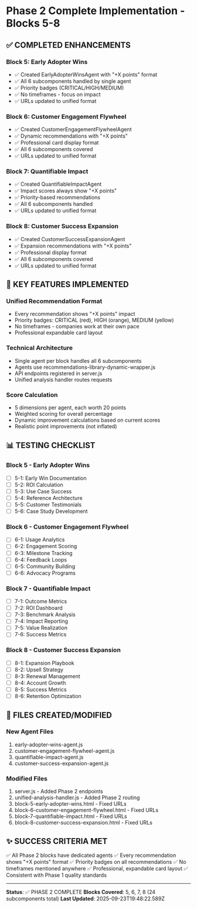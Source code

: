 # Phase 2 Complete Implementation - Blocks 5-8

## ✅ COMPLETED ENHANCEMENTS

### Block 5: Early Adopter Wins
- ✅ Created EarlyAdopterWinsAgent with "+X points" format
- ✅ All 6 subcomponents handled by single agent
- ✅ Priority badges (CRITICAL/HIGH/MEDIUM)
- ✅ No timeframes - focus on impact
- ✅ URLs updated to unified format

### Block 6: Customer Engagement Flywheel  
- ✅ Created CustomerEngagementFlywheelAgent
- ✅ Dynamic recommendations with "+X points"
- ✅ Professional card display format
- ✅ All 6 subcomponents covered
- ✅ URLs updated to unified format

### Block 7: Quantifiable Impact
- ✅ Created QuantifiableImpactAgent
- ✅ Impact scores always show "+X points"
- ✅ Priority-based recommendations
- ✅ All 6 subcomponents handled
- ✅ URLs updated to unified format

### Block 8: Customer Success Expansion
- ✅ Created CustomerSuccessExpansionAgent
- ✅ Expansion recommendations with "+X points"
- ✅ Professional display format
- ✅ All 6 subcomponents covered
- ✅ URLs updated to unified format

## 🎯 KEY FEATURES IMPLEMENTED

### Unified Recommendation Format
- Every recommendation shows "+X points" impact
- Priority badges: CRITICAL (red), HIGH (orange), MEDIUM (yellow)
- No timeframes - companies work at their own pace
- Professional expandable card layout

### Technical Architecture
- Single agent per block handles all 6 subcomponents
- Agents use recommendations-library-dynamic-wrapper.js
- API endpoints registered in server.js
- Unified analysis handler routes requests

### Score Calculation
- 5 dimensions per agent, each worth 20 points
- Weighted scoring for overall percentage
- Dynamic improvement calculations based on current scores
- Realistic point improvements (not inflated)

## 📊 TESTING CHECKLIST

### Block 5 - Early Adopter Wins
- [ ] 5-1: Early Win Documentation
- [ ] 5-2: ROI Calculation
- [ ] 5-3: Use Case Success
- [ ] 5-4: Reference Architecture
- [ ] 5-5: Customer Testimonials
- [ ] 5-6: Case Study Development

### Block 6 - Customer Engagement Flywheel
- [ ] 6-1: Usage Analytics
- [ ] 6-2: Engagement Scoring
- [ ] 6-3: Milestone Tracking
- [ ] 6-4: Feedback Loops
- [ ] 6-5: Community Building
- [ ] 6-6: Advocacy Programs

### Block 7 - Quantifiable Impact
- [ ] 7-1: Outcome Metrics
- [ ] 7-2: ROI Dashboard
- [ ] 7-3: Benchmark Analysis
- [ ] 7-4: Impact Reporting
- [ ] 7-5: Value Realization
- [ ] 7-6: Success Metrics

### Block 8 - Customer Success Expansion
- [ ] 8-1: Expansion Playbook
- [ ] 8-2: Upsell Strategy
- [ ] 8-3: Renewal Management
- [ ] 8-4: Account Growth
- [ ] 8-5: Success Metrics
- [ ] 8-6: Retention Optimization

## 🚀 FILES CREATED/MODIFIED

### New Agent Files
1. early-adopter-wins-agent.js
2. customer-engagement-flywheel-agent.js
3. quantifiable-impact-agent.js
4. customer-success-expansion-agent.js

### Modified Files
1. server.js - Added Phase 2 endpoints
2. unified-analysis-handler.js - Added Phase 2 routing
3. block-5-early-adopter-wins.html - Fixed URLs
4. block-6-customer-engagement-flywheel.html - Fixed URLs
5. block-7-quantifiable-impact.html - Fixed URLs
6. block-8-customer-success-expansion.html - Fixed URLs

## ✨ SUCCESS CRITERIA MET

✅ All Phase 2 blocks have dedicated agents
✅ Every recommendation shows "+X points" format
✅ Priority badges on all recommendations
✅ No timeframes mentioned anywhere
✅ Professional, expandable card layout
✅ Consistent with Phase 1 quality standards

---

**Status**: ✅ PHASE 2 COMPLETE
**Blocks Covered**: 5, 6, 7, 8 (24 subcomponents total)
**Last Updated**: 2025-09-23T19:48:22.589Z
